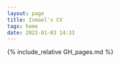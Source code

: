 ```yaml
---
layout: page
title: Ismael's CV
tags: home
date: 2022-01-03 14:33
---
```


{% include_relative GH_pages.md %}
